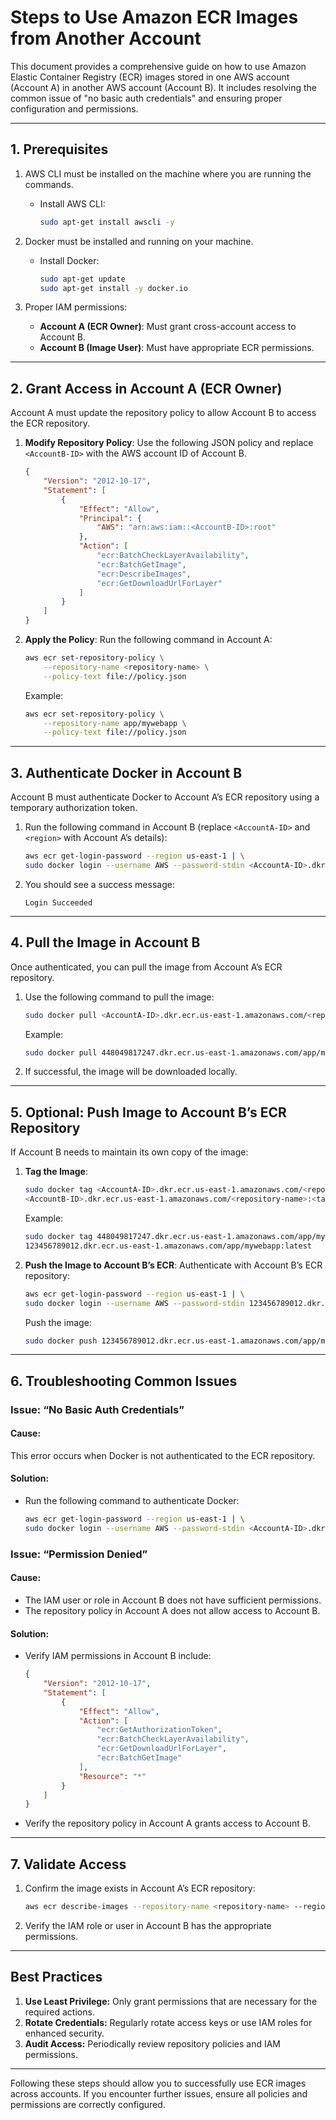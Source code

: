 # Steps to Use Amazon ECR Images from Another Account

This document provides a comprehensive guide on how to use Amazon Elastic Container Registry (ECR) images stored in one AWS account (Account A) in another AWS account (Account B). It includes resolving the common issue of "no basic auth credentials" and ensuring proper configuration and permissions.

---

## **1. Prerequisites**

1. AWS CLI must be installed on the machine where you are running the commands.
   - Install AWS CLI:
     ```bash
     sudo apt-get install awscli -y
     ```

2. Docker must be installed and running on your machine.
   - Install Docker:
     ```bash
     sudo apt-get update
     sudo apt-get install -y docker.io
     ```

3. Proper IAM permissions:
   - **Account A (ECR Owner)**: Must grant cross-account access to Account B.
   - **Account B (Image User)**: Must have appropriate ECR permissions.

---

## **2. Grant Access in Account A (ECR Owner)**

Account A must update the repository policy to allow Account B to access the ECR repository.

1. **Modify Repository Policy**:
   Use the following JSON policy and replace `<AccountB-ID>` with the AWS account ID of Account B.

   ```json
   {
       "Version": "2012-10-17",
       "Statement": [
           {
               "Effect": "Allow",
               "Principal": {
                   "AWS": "arn:aws:iam::<AccountB-ID>:root"
               },
               "Action": [
                   "ecr:BatchCheckLayerAvailability",
                   "ecr:BatchGetImage",
                   "ecr:DescribeImages",
                   "ecr:GetDownloadUrlForLayer"
               ]
           }
       ]
   }
   ```

2. **Apply the Policy**:
   Run the following command in Account A:
   ```bash
   aws ecr set-repository-policy \
       --repository-name <repository-name> \
       --policy-text file://policy.json
   ```
   Example:
   ```bash
   aws ecr set-repository-policy \
       --repository-name app/mywebapp \
       --policy-text file://policy.json
   ```

---

## **3. Authenticate Docker in Account B**

Account B must authenticate Docker to Account A’s ECR repository using a temporary authorization token.

1. Run the following command in Account B (replace `<AccountA-ID>` and `<region>` with Account A’s details):
   ```bash
   aws ecr get-login-password --region us-east-1 | \
   sudo docker login --username AWS --password-stdin <AccountA-ID>.dkr.ecr.us-east-1.amazonaws.com
   ```

2. You should see a success message:
   ```
   Login Succeeded
   ```

---

## **4. Pull the Image in Account B**

Once authenticated, you can pull the image from Account A’s ECR repository.

1. Use the following command to pull the image:
   ```bash
   sudo docker pull <AccountA-ID>.dkr.ecr.us-east-1.amazonaws.com/<repository-name>:<tag>
   ```
   Example:
   ```bash
   sudo docker pull 448049817247.dkr.ecr.us-east-1.amazonaws.com/app/mywebapp:latest
   ```

2. If successful, the image will be downloaded locally.

---

## **5. Optional: Push Image to Account B’s ECR Repository**

If Account B needs to maintain its own copy of the image:

1. **Tag the Image**:
   ```bash
   sudo docker tag <AccountA-ID>.dkr.ecr.us-east-1.amazonaws.com/<repository-name>:<tag> \
   <AccountB-ID>.dkr.ecr.us-east-1.amazonaws.com/<repository-name>:<tag>
   ```
   Example:
   ```bash
   sudo docker tag 448049817247.dkr.ecr.us-east-1.amazonaws.com/app/mywebapp:latest \
   123456789012.dkr.ecr.us-east-1.amazonaws.com/app/mywebapp:latest
   ```

2. **Push the Image to Account B’s ECR**:
   Authenticate with Account B’s ECR repository:
   ```bash
   aws ecr get-login-password --region us-east-1 | \
   sudo docker login --username AWS --password-stdin 123456789012.dkr.ecr.us-east-1.amazonaws.com
   ```

   Push the image:
   ```bash
   sudo docker push 123456789012.dkr.ecr.us-east-1.amazonaws.com/app/mywebapp:latest
   ```

---

## **6. Troubleshooting Common Issues**

### **Issue: “No Basic Auth Credentials”**

#### **Cause:**
This error occurs when Docker is not authenticated to the ECR repository.

#### **Solution:**
- Run the following command to authenticate Docker:
  ```bash
  aws ecr get-login-password --region us-east-1 | \
  sudo docker login --username AWS --password-stdin <AccountA-ID>.dkr.ecr.us-east-1.amazonaws.com
  ```

### **Issue: “Permission Denied”**

#### **Cause:**
- The IAM user or role in Account B does not have sufficient permissions.
- The repository policy in Account A does not allow access to Account B.

#### **Solution:**
- Verify IAM permissions in Account B include:
  ```json
  {
      "Version": "2012-10-17",
      "Statement": [
          {
              "Effect": "Allow",
              "Action": [
                  "ecr:GetAuthorizationToken",
                  "ecr:BatchCheckLayerAvailability",
                  "ecr:GetDownloadUrlForLayer",
                  "ecr:BatchGetImage"
              ],
              "Resource": "*"
          }
      ]
  }
  ```

- Verify the repository policy in Account A grants access to Account B.

---

## **7. Validate Access**

1. Confirm the image exists in Account A’s ECR repository:
   ```bash
   aws ecr describe-images --repository-name <repository-name> --region us-east-1
   ```

2. Verify the IAM role or user in Account B has the appropriate permissions.

---

## **Best Practices**

1. **Use Least Privilege:** Only grant permissions that are necessary for the required actions.
2. **Rotate Credentials:** Regularly rotate access keys or use IAM roles for enhanced security.
3. **Audit Access:** Periodically review repository policies and IAM permissions.

---

Following these steps should allow you to successfully use ECR images across accounts. If you encounter further issues, ensure all policies and permissions are correctly configured.


